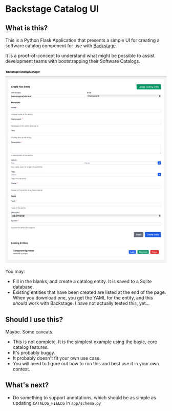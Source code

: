 # Backstage Catalog UI

## What is this?

This is a Python Flask Application that presents a simple UI for creating a software catalog component for use with [Backstage](https://backstage.spotify.com).

It is a proof-of-concept to understand what might be possible to assist development teams with bootstrapping their Software Catalogs.

![A screenshot of the application.](docs/images/screenshot.png "Screenshot")

You may:
- Fill in the blanks, and create a catalog entity. It is saved to a Sqlite database.
- Existing entities that have been created are listed at the end of the page. When you download one, you get the YAML for the entity, and this *should* work with Backstage. I have not actually tested this, yet...

## Should I use this?
Maybe. Some caveats.

- This is not complete. It is the simplest example using the basic, core catalog features.
- It's probably buggy.
- It probably doesn't fit your own use case.
- You will need to figure out how to run this and best use it in your own context.


## What's next?
- Do something to support annotations, which should be as simple as updating `CATALOG_FIELDS` in `app/schema.py`
